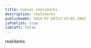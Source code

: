 ```yaml
---
title: nuevas realidarks
description: realidarks
publishedAt: 2024-02-08T22:43:05.186Z
isPublish: true
isDraft: false
---
```

r﻿ealidarks